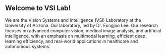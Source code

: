 ## Welcome to VSI Lab! 

We are the Vision Systems and Intelligence (VSI) Laboratory at the University of Arizona. Our laboratory, led by Dr. Eungjoo Lee. Our research focuses on advanced computer vision, medical image analysis, and artificial intelligence, with an emphasis on multimodal learning, efficient deep learning efficiency, and real-world applications in healthcare and autonomous systems.
